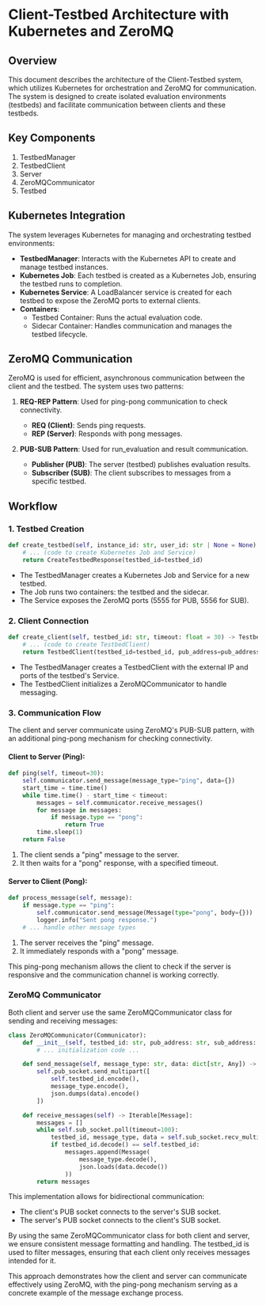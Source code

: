 # Client-Testbed Architecture with Kubernetes and ZeroMQ

## Overview

This document describes the architecture of the Client-Testbed system, which utilizes Kubernetes for orchestration and ZeroMQ for communication. The system is designed to create isolated evaluation environments (testbeds) and facilitate communication between clients and these testbeds.

## Key Components

1. TestbedManager
2. TestbedClient
3. Server
4. ZeroMQCommunicator
5. Testbed

## Kubernetes Integration

The system leverages Kubernetes for managing and orchestrating testbed environments:

- **TestbedManager**: Interacts with the Kubernetes API to create and manage testbed instances.
- **Kubernetes Job**: Each testbed is created as a Kubernetes Job, ensuring the testbed runs to completion.
- **Kubernetes Service**: A LoadBalancer service is created for each testbed to expose the ZeroMQ ports to external clients.
- **Containers**:
  - Testbed Container: Runs the actual evaluation code.
  - Sidecar Container: Handles communication and manages the testbed lifecycle.

## ZeroMQ Communication

ZeroMQ is used for efficient, asynchronous communication between the client and the testbed. The system uses two patterns:

1. **REQ-REP Pattern**: Used for ping-pong communication to check connectivity.
   - **REQ (Client)**: Sends ping requests.
   - **REP (Server)**: Responds with pong messages.

2. **PUB-SUB Pattern**: Used for run_evaluation and result communication.
   - **Publisher (PUB)**: The server (testbed) publishes evaluation results.
   - **Subscriber (SUB)**: The client subscribes to messages from a specific testbed.

## Workflow

### 1. Testbed Creation

```python
def create_testbed(self, instance_id: str, user_id: str | None = None) -> CreateTestbedResponse:
    # ... (code to create Kubernetes Job and Service)
    return CreateTestbedResponse(testbed_id=testbed_id)
```

- The TestbedManager creates a Kubernetes Job and Service for a new testbed.
- The Job runs two containers: the testbed and the sidecar.
- The Service exposes the ZeroMQ ports (5555 for PUB, 5556 for SUB).

### 2. Client Connection

```python
def create_client(self, testbed_id: str, timeout: float = 30) -> TestbedClient:
    # ... (code to create TestbedClient)
    return TestbedClient(testbed_id=testbed_id, pub_address=pub_address, sub_address=sub_address)
```

- The TestbedManager creates a TestbedClient with the external IP and ports of the testbed's Service.
- The TestbedClient initializes a ZeroMQCommunicator to handle messaging.

### 3. Communication Flow
The client and server communicate using ZeroMQ's PUB-SUB pattern, with an additional ping-pong mechanism for checking connectivity.

#### Client to Server (Ping):

```python
def ping(self, timeout=30):
    self.communicator.send_message(message_type="ping", data={})
    start_time = time.time()
    while time.time() - start_time < timeout:
        messages = self.communicator.receive_messages()
        for message in messages:
            if message.type == "pong":
                return True
        time.sleep(1)
    return False
```

1. The client sends a "ping" message to the server.
2. It then waits for a "pong" response, with a specified timeout.

#### Server to Client (Pong):

```python
def process_message(self, message):
    if message.type == "ping":
        self.communicator.send_message(Message(type="pong", body={}))
        logger.info("Sent pong response.")
    # ... handle other message types
``` 

1. The server receives the "ping" message.
2. It immediately responds with a "pong" message.

This ping-pong mechanism allows the client to check if the server is responsive and the communication channel is working correctly.

### ZeroMQ Communicator
Both client and server use the same ZeroMQCommunicator class for sending and receiving messages:

```python
class ZeroMQCommunicator(Communicator):
    def __init__(self, testbed_id: str, pub_address: str, sub_address: str):
        # ... initialization code ...

    def send_message(self, message_type: str, data: dict[str, Any]) -> None:
        self.pub_socket.send_multipart([
            self.testbed_id.encode(),
            message_type.encode(),
            json.dumps(data).encode()
        ])

    def receive_messages(self) -> Iterable[Message]:
        messages = []
        while self.sub_socket.poll(timeout=100):
            testbed_id, message_type, data = self.sub_socket.recv_multipart()
            if testbed_id.decode() == self.testbed_id:
                messages.append(Message(
                    message_type.decode(),
                    json.loads(data.decode())
                ))
        return messages
```

This implementation allows for bidirectional communication:
- The client's PUB socket connects to the server's SUB socket.
- The server's PUB socket connects to the client's SUB socket.

By using the same ZeroMQCommunicator class for both client and server, we ensure consistent message formatting and handling. The testbed_id is used to filter messages, ensuring that each client only receives messages intended for it.

This approach demonstrates how the client and server can communicate effectively using ZeroMQ, with the ping-pong mechanism serving as a concrete example of the message exchange process.

